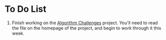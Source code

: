 # To Do List

1. Finish working on the [Algorithm Challenges](https://github.com/cop1000/algorithm-challenges) project. You'll need to read the file on the homepage of the project, and begin to work through it this week.
